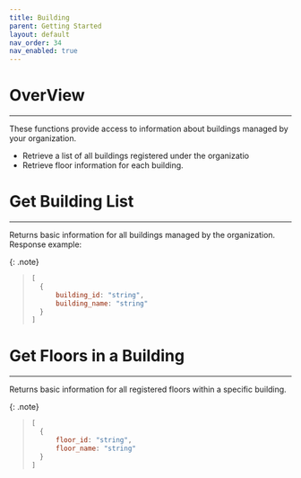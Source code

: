 ```yaml
---
title: Building
parent: Getting Started
layout: default
nav_order: 34
nav_enabled: true
---
```


# OverView
---

These functions provide access to information about buildings managed by your organization.
- Retrieve a list of all buildings registered under the organizatio
- Retrieve floor information for each building.

# Get Building List
---

Returns basic information for all buildings managed by the organization.
Response example:

{: .note}
> 
>
> ```js
> [
>   {
>       building_id: "string",
>       building_name: "string"
>   }
> ]
> ```
>

# Get Floors in a Building
---

Returns basic information for all registered floors within a specific building.

{: .note}
> 
>
> ```js
> [
>   {
>       floor_id: "string",
>       floor_name: "string"
>   }
> ]
> ```
>